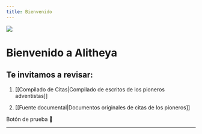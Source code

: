 ```yaml
---
title: Bienvenido
---
```

![](https://i.imgur.com/0jmnano.png)

# Bienvenido a Alitheya

## Te invitamos a revisar:

1. [[Compilado de Citas|Compilado de escritos de los pioneros adventistas]]

2. [[Fuente documental|Documentos originales de citas de los pioneros]]

<div class="creative-button">
  <div class="button-inner">
    <span class="button-text">Botón de prueba</span>
    <span class="button-icon">🚀</span>
  </div>
</div>


---

